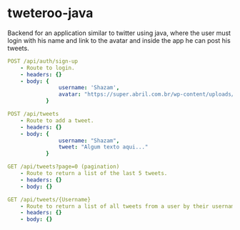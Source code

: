 # tweteroo-java

Backend for an application similar to twitter using java, where the user must login with his name and link to the avatar and inside the app he can post his tweets.

```yml
POST /api/auth/sign-up
    - Route to login.
    - headers: {}
    - body: {
	            username: 'Shazam',
	            avatar: "https://super.abril.com.br/wp-content/uploads/2020/09/04-09_gato_SITE.jpg?quality=70&strip=info"
            }
```

```yml
POST /api/tweets
    - Route to add a tweet.
    - headers: {}
    - body: {
	            username: "Shazam",
                tweet: "Algum texto aqui..."
            }
```

```yml
GET /api/tweets?page=0 (pagination)
    - Route to return a list of the last 5 tweets.
    - headers: {}
    - body: {}
```

```yml
GET /api/tweets/{Username}
    - Route to return a list of all tweets from a user by their username.
    - headers: {}
    - body: {}
```
